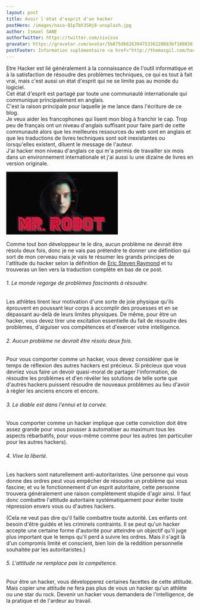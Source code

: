 ```yaml
---
layout: post
title: Avoir l'état d'esprit d'un hacker
postHero: /images/nasa-Q1p7bh3SHj8-unsplash.jpg
author: Ismael SANE
authorTwitter: https://twitter.com/sixisso
gravatar: https://gravatar.com/avatar/5b875db62639475336220683bf108836?s=150
postFooter: Information suplémentaire <a href="http://thomasgil.com/hacker.html" target="_blank">Comment devenir un hacker</a>
---
```


Etre Hacker est lié généralement à la connaissance de l'outil informatique et à la satisfaction de résoudre des problèmes techniques, ce qui es tout à fait vrai, mais c'est aussi un état d'esprit qui ne se limite pas au monde du logiciel. <br> Cet état d'esprit est partagé par toute une communauté internationale qui communique principalement en anglais. <br> C'est la raison principale pour laquelle je me lance dans l'écriture de ce blog.  <br>Je veux aider les francophones qui lisent mon blog à franchir le cap. Trop peu de français ont un niveau d'anglais suffisant pour faire parti de cette communauté alors que les meilleures ressources du web sont en anglais et que les traductions de livres techniques sont soit inexistantes ou lorsqu'elles existent, diluent le message de l'auteur.  <br> J'ai hacker mon niveau d'anglais ce qui m'a permis de travailler six mois dans un environnement internationale et j'ai aussi lu une dizaine de livres en version originale.

<img class="pull-left" src="/images/mr-robot.jpeg"
     alt="mr-robot">

Comme tout bon développeur te le dira, aucun problème ne devrait être résolu deux fois, donc je ne vais pas prétendre te donner une définition qui sort de mon cerveau mais je vais te résumer les grands principes de l'attitude du hacker selon la définition de <a href="http://catb.org/~esr/" target="_blank">Eric Steven Raymond</a> et tu trouveras un lien vers la traduction complète en bas de ce post.
<h6>1. Le monde regorge de problèmes fascinants à résoudre.</h6>
 Les athlètes tirent leur motivation d'une sorte de joie physique qu'ils éprouvent en poussant leur corps à accomplir des prouesses et en se dépassant au-delà de leurs limites physiques. De même, pour être un hacker, vous devez tirer une excitation essentielle du fait de résoudre des problèmes, d'aiguiser vos compétences et d'exercer votre intelligence. <br>


<h6>2. Aucun problème ne devrait être résolu deux fois.</h6>
Pour vous comporter comme un hacker, vous devez considérer que le temps de réflexion des autres hackers est précieux. Si précieux que vous devriez vous faire un devoir quasi-moral de partager l'information, de résoudre les problèmes et d'en révéler les solutions de telle sorte que d'autres hackers puissent résoudre de nouveaux problèmes au lieu d'avoir à régler les anciens encore et encore. <br>

<h6>3. Le diable est dans l'ennui et la corvée.</h6>
Vous comporter comme un hacker implique que cette conviction doit être assez grande pour vous pousser à automatiser au maximum tous les aspects rébarbatifs, pour vous-même comme pour les autres (en particulier pour les autres hackers). <br>

<h6>4. Vive la liberté.</h6>
Les hackers sont naturellement anti-autoritaristes. Une personne qui vous donne des ordres peut vous empêcher de résoudre un problème qui vous fascine; et vu le fonctionnement d'un esprit autoritaire, cette personne trouvera généralement une raison complètement stupide d'agir ainsi. Il faut donc combattre l'attitude autoritaire systématiquement pour éviter toute répression envers vous ou d'autres hackers.

(Cela ne veut pas dire qu'il faille combattre toute autorité. Les enfants ont besoin d'être guidés et les criminels contraints. Il se peut qu'un hacker accepte une certaine forme d'autorité pour atteindre un objectif qu'il juge plus important que le temps qu'il perd à suivre les ordres. Mais il s'agit là d'un compromis limité et conscient, bien loin de la reddition personnelle souhaitée par les autoritaristes.) <br>

<h6>5. L'attitude ne remplace pas la compétence.</h6>
Pour être un hacker, vous développerez certaines facettes de cette attitude. Mais copier une attitude ne fera pas plus de vous un hacker qu'un athlète ou une star du rock. Devenir un hacker vous demandera de l'intelligence, de la pratique et de l'ardeur au travail.

